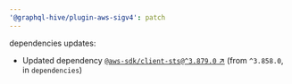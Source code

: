 ```yaml
---
'@graphql-hive/plugin-aws-sigv4': patch
---
```


dependencies updates: 

- Updated dependency [`@aws-sdk/client-sts@^3.879.0` ↗︎](https://www.npmjs.com/package/@aws-sdk/client-sts/v/3.879.0) (from `^3.858.0`, in `dependencies`)
